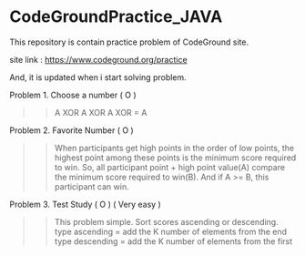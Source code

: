 # CodeGroundPractice_JAVA

This repository is contain practice problem of CodeGround site.

 site link : https://www.codeground.org/practice
 
 And, it is updated when i start solving problem.
 

 Problem 1. Choose a number ( O )
 
 >> A XOR A XOR A XOR = A
 	


 Problem 2. Favorite Number ( O )
 
 >> When participants get high points in the order of low points,
 			the highest point among these points is the minimum score required to win.
 	   So, all participant point + high point value(A) compare the minimum score required to win(B).
 	   		And if A >= B, this participant can win.


 	   		
 Problem 3. Test Study ( O ) ( Very easy )
 
 >> This problem simple. Sort scores ascending or descending.
 	   type ascending = add the K number of elements from the end
 	   type descending = add the K number of elements from the first

